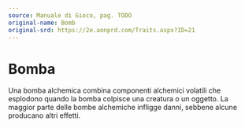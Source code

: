 ```yaml
---
source: Manuale di Gioco, pag. TODO
original-name: Bomb
original-srd: https://2e.aonprd.com/Traits.aspx?ID=21
---
```


# Bomba

Una bomba alchemica combina componenti alchemici volatili che esplodono quando
la bomba colpisce una creatura o un oggetto. La maggior parte delle bombe
alchemiche infligge danni, sebbene alcune producano altri effetti.
